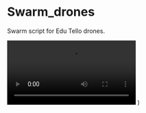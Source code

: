 # Swarm_drones
Swarm script for Edu Tello drones.

![Watch the Drone Movie](https://github.com/OZ77ARIEL/Swarm-Drone/blob/940ee0d225810aacb4a96499b3467acce460a954/summary/drone_move.mp4)
)
